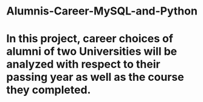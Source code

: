 # Alumnis-Career-MySQL-and-Python

#  In this project, career choices of alumni of two Universities will be analyzed with respect to their passing year as well as the course they completed. 
